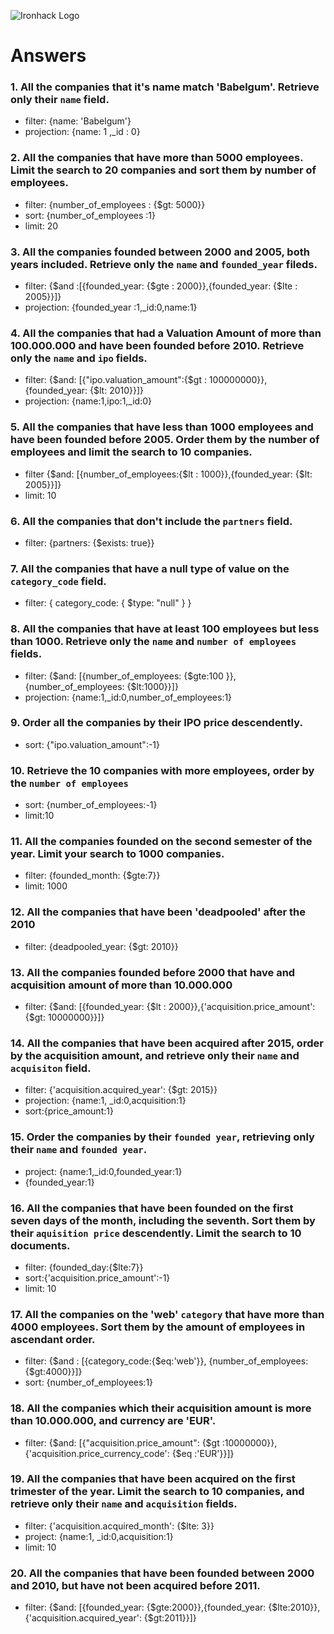 ![Ironhack Logo](https://i.imgur.com/1QgrNNw.png)

# Answers

### 1. All the companies that it's name match 'Babelgum'. Retrieve only their `name` field.

* filter: {name: 'Babelgum'}
* projection: {name: 1 ,_id : 0}

### 2. All the companies that have more than 5000 employees. Limit the search to 20 companies and sort them by **number of employees**.

* filter: {number_of_employees : {$gt: 5000}}
* sort: {number_of_employees :1}
* limit: 20

### 3. All the companies founded between 2000 and 2005, both years included. Retrieve only the `name` and `founded_year` fileds.

* filter: {$and :[{founded_year: {$gte : 2000}},{founded_year: {$lte : 2005}}]}
* projection: {founded_year :1,_id:0,name:1}

### 4. All the companies that had a Valuation Amount of more than 100.000.000 and have been founded before 2010. Retrieve only the `name` and `ipo` fields.

* filter: {$and: [{"ipo.valuation_amount":{$gt : 100000000}},{founded_year: {$lt: 2010}}]}
* projection: {name:1,ipo:1,_id:0}

### 5. All the companies that have less than 1000 employees and have been founded before 2005. Order them by the number of employees and limit the search to 10 companies.

* filter {$and: [{number_of_employees:{$lt : 1000}},{founded_year: {$lt: 2005}}]}
* limit: 10

### 6. All the companies that don't include the `partners` field.

* filter: {partners: {$exists: true}}

### 7. All the companies that have a null type of value on the `category_code` field.

* filter: { category_code: { $type: "null" } }

### 8. All the companies that have at least 100 employees but less than 1000. Retrieve only the `name` and `number of employees` fields.

* filter: {$and: [{number_of_employees: {$gte:100 }}, {number_of_employees: {$lt:1000}}]}
* projection: {name:1,_id:0,number_of_employees:1}

### 9. Order all the companies by their IPO price descendently.

* sort: {"ipo.valuation_amount":-1}

### 10. Retrieve the 10 companies with more employees, order by the `number of employees`

* sort: {number_of_employees:-1}
* limit:10

### 11. All the companies founded on the second semester of the year. Limit your search to 1000 companies.

* filter: {founded_month: {$gte:7}}
* limit: 1000

### 12. All the companies that have been 'deadpooled' after the 2010

* filter: {deadpooled_year: {$gt: 2010}}

### 13. All the companies founded before 2000 that have and acquisition amount of more than 10.000.000

* filter: {$and: [{founded_year: {$lt : 2000}},{'acquisition.price_amount': {$gt: 10000000}}]}


### 14. All the companies that have been acquired after 2015, order by the acquisition amount, and retrieve only their `name` and `acquisiton` field.

* filter: {'acquisition.acquired_year': {$gt: 2015}}
* projection: {name:1, _id:0,acquisition:1}
* sort:{price_amount:1}

### 15. Order the companies by their `founded year`, retrieving only their `name` and `founded year`.

* project: {name:1,_id:0,founded_year:1}
* {founded_year:1}

### 16. All the companies that have been founded on the first seven days of the month, including the seventh. Sort them by their `aquisition price` descendently. Limit the search to 10 documents.

* filter: {founded_day:{$lte:7}}
* sort:{'acquisition.price_amount':-1}
* limit: 10

### 17. All the companies on the 'web' `category` that have more than 4000 employees. Sort them by the amount of employees in ascendant order.

* filter: {$and : [{category_code:{$eq:'web'}}, {number_of_employees:{$gt:4000}}]}
* sort: {number_of_employees:1}

### 18. All the companies which their acquisition amount is more than 10.000.000, and currency are 'EUR'.

* filter: {$and: [{"acquisition.price_amount": {$gt :10000000}}, {'acquisition.price_currency_code': {$eq :'EUR'}}]} 

### 19. All the companies that have been acquired on the first trimester of the year. Limit the search to 10 companies, and retrieve only their `name` and `acquisition` fields.

* filter: {'acquisition.acquired_month': {$lte: 3}}
* project: {name:1, _id:0,acquisition:1}
* limit: 10

### 20. All the companies that have been founded between 2000 and 2010, but have not been acquired before 2011.

* filter: {$and: [{founded_year: {$gte:2000}},{founded_year: {$lte:2010}}, {'acquisition.acquired_year': {$gt:2011}}]}
